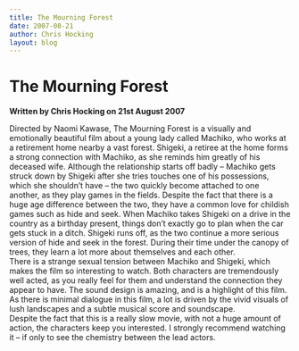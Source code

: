 ```yaml
---
title: The Mourning Forest
date: 2007-08-21
author: Chris Hocking
layout: blog
---
```

# The Mourning Forest

**Written by Chris Hocking on 21st August 2007**

Directed by Naomi Kawase, The Mourning Forest is a visually and emotionally beautiful film about a young lady called Machiko, who works at a retirement home nearby a vast forest. Shigeki, a retiree at the home forms a strong connection with Machiko, as she reminds him greatly of his deceased wife. Although the relationship starts off badly – Machiko gets struck down by Shigeki after she tries touches one of his possessions, which she shouldn’t have – the two quickly become attached to one another, as they play games in the fields. Despite the fact that there is a huge age difference between the two, they have a common love for childish games such as hide and seek. When Machiko takes Shigeki on a drive in the country as a birthday present, things don’t exactly go to plan when the car gets stuck in a ditch. Shigeki runs off, as the two continue a more serious version of hide and seek in the forest. During their time under the canopy of trees, they learn a lot more about themselves and each other.  
There is a strange sexual tension between Machiko and Shigeki, which makes the film so interesting to watch. Both characters are tremendously well acted, as you really feel for them and understand the connection they appear to have. The sound design is amazing, and is a highlight of this film. As there is minimal dialogue in this film, a lot is driven by the vivid visuals of lush landscapes and a subtle musical score and soundscape.  
Despite the fact that this is a really slow movie, with not a huge amount of action, the characters keep you interested. I strongly recommend watching it – if only to see the chemistry between the lead actors.